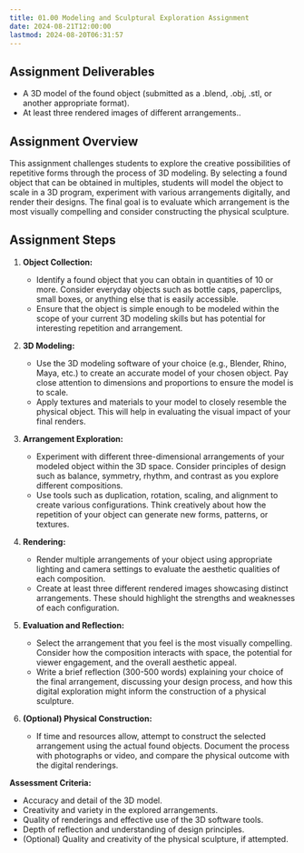 ```yaml
---
title: 01.00 Modeling and Sculptural Exploration Assignment
date: 2024-08-21T12:00:00
lastmod: 2024-08-20T06:31:57
---
```


## Assignment Deliverables

- A 3D model of the found object (submitted as a .blend, .obj, .stl, or another appropriate format).
- At least three rendered images of different arrangements..

## Assignment Overview

This assignment challenges students to explore the creative possibilities of repetitive forms through the process of 3D modeling. By selecting a found object that can be obtained in multiples, students will model the object to scale in a 3D program, experiment with various arrangements digitally, and render their designs. The final goal is to evaluate which arrangement is the most visually compelling and consider constructing the physical sculpture.

## Assignment Steps

1. **Object Collection:**

   - Identify a found object that you can obtain in quantities of 10 or more. Consider everyday objects such as bottle caps, paperclips, small boxes, or anything else that is easily accessible.
   - Ensure that the object is simple enough to be modeled within the scope of your current 3D modeling skills but has potential for interesting repetition and arrangement.

2. **3D Modeling:**

   - Use the 3D modeling software of your choice (e.g., Blender, Rhino, Maya, etc.) to create an accurate model of your chosen object. Pay close attention to dimensions and proportions to ensure the model is to scale.
   - Apply textures and materials to your model to closely resemble the physical object. This will help in evaluating the visual impact of your final renders.

3. **Arrangement Exploration:**

   - Experiment with different three-dimensional arrangements of your modeled object within the 3D space. Consider principles of design such as balance, symmetry, rhythm, and contrast as you explore different compositions.
   - Use tools such as duplication, rotation, scaling, and alignment to create various configurations. Think creatively about how the repetition of your object can generate new forms, patterns, or textures.

4. **Rendering:**

   - Render multiple arrangements of your object using appropriate lighting and camera settings to evaluate the aesthetic qualities of each composition.
   - Create at least three different rendered images showcasing distinct arrangements. These should highlight the strengths and weaknesses of each configuration.

5. **Evaluation and Reflection:**

   - Select the arrangement that you feel is the most visually compelling. Consider how the composition interacts with space, the potential for viewer engagement, and the overall aesthetic appeal.
   - Write a brief reflection (300-500 words) explaining your choice of the final arrangement, discussing your design process, and how this digital exploration might inform the construction of a physical sculpture.

6. **(Optional) Physical Construction:**
   - If time and resources allow, attempt to construct the selected arrangement using the actual found objects. Document the process with photographs or video, and compare the physical outcome with the digital renderings.

**Assessment Criteria:**

- Accuracy and detail of the 3D model.
- Creativity and variety in the explored arrangements.
- Quality of renderings and effective use of the 3D software tools.
- Depth of reflection and understanding of design principles.
- (Optional) Quality and creativity of the physical sculpture, if attempted.
